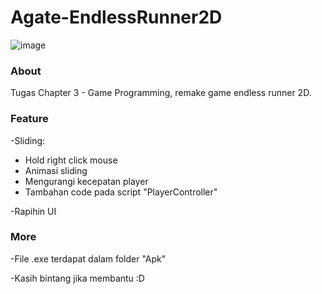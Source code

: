 # Agate-EndlessRunner2D
![image](https://user-images.githubusercontent.com/57084294/133442972-1bc1cec9-be2e-47aa-9bfc-2333bf79601c.png)

### About
Tugas Chapter 3 - Game Programming, remake game endless runner 2D.

### Feature 
-Sliding:
  - Hold right click mouse
  - Animasi sliding
  - Mengurangi kecepatan player
  - Tambahan code pada script "PlayerController"
  
-Rapihin UI

### More
-File .exe terdapat dalam folder "Apk"

-Kasih bintang jika membantu :D
